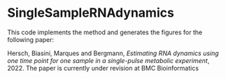 # SingleSampleRNAdynamics

This code implements the method and generates the figures for the following paper: 

Hersch, Biasini, Marques and Bergmann, *Estimating RNA dynamics using one time point for
one sample in a single-pulse metabolic experiment*, 2022. 
The paper is currently under revision at BMC Bioinformatics

